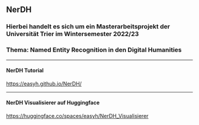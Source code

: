 ## NerDH

### Hierbei handelt es sich um ein Masterarbeitsprojekt der Universität Trier im Wintersemester 2022/23
### Thema: Named Entity Recognition in den Digital Humanities

______________________________________________

#### NerDH Tutorial


https://easyh.github.io/NerDH/


___________________________________________

#### NerDH Visualisierer auf Huggingface

https://huggingface.co/spaces/easyh/NerDH_Visualisierer
